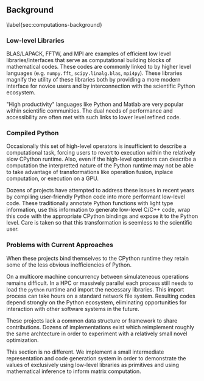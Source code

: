 
Background
----------

\label{sec:computations-background}

### Low-level Libraries

BLAS/LAPACK, FFTW, and MPI are examples of efficient low level libraries/interfaces that serve as computational building blocks of mathematical codes.  These codes are commonly linked to by higher level languages (e.g. `numpy.fft`, `scipy.linalg.blas`, `mpi4py`).  These libraries magnify the utility of these libraries both by providing a more modern interface for novice users and by interconnection with the scientific Python ecosystem.

"High productivity" languages like Python and Matlab are very popular within scientific communities.  The dual needs of performance and accessibility are often met with such links to lower level refined code.

### Compiled Python

Occasionally this set of high-level operators is insufficient to describe a computational task, forcing users to revert to execution within the relatively slow CPython runtime.  Also, even if the high-level operators can describe a computation the interpretted nature of the Python runtime may not be able to take advantage of transformations like operation fusion, inplace computation, or execution on a GPU.

Dozens of projects have attempted to address these issues in recent years by compiling user-friendly Python code into more performant low-level code.  These traditionally annotate Python functions with light type information, use this information to generate low-level C/C++ code, wrap this code with the appropriate CPython bindings and expose it to the Python level.  Care is taken so that this transformation is seemless to the scientific user.

### Problems with Current Approaches

When these projects bind themselves to the CPython runtime they retain some of the less obvious inefficiencies of Python.  

On a multicore machine concurrency between simulateneous operations remains difficult. In a HPC or massively parallel each process still needs to load the `python` runtime and import the necessary libraries.  This import process can take hours on a standard network file system.  Resulting codes depend strongly on the Python ecosystem, eliminating opportunities for interaction with other software systems in the future.

These projects lack a common data structure or framework to share contributions.  Dozens of implementations exist which reimplement roughly the same archtecture in order to experiment with a relatively small novel optimization.

This section is no different.  We implement a small intermediate representation and code generation system in order to demonstrate the values of exclusively using low-level libraries as primitives and using mathematical inference to inform matrix computation.
